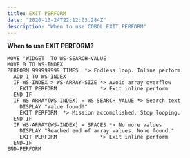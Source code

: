 ```yaml
---
title: EXIT PERFORM
date: "2020-10-24T22:12:03.284Z"
description: "When to use COBOL EXIT PERFORM"
---
```



**When to use EXIT PERFORM?**

    MOVE 'WIDGET' TO WS-SEARCH-VALUE  
    MOVE 0 TO WS-INDEX  
    PERFORM 999999999 TIMES  *> Endless loop. Inline perform.
      ADD 1 TO WS-INDEX  
      IF WS-INDEX > WS-ARRAY-SIZE *> Avoid array overflow  
        EXIT PERFORM              *> Exit inline perform  
      END-IF  
      IF WS-ARRAY(WS-INDEX) = WS-SEARCH-VALUE *> Search text  
        DISPLAY "Value found!"  
        EXIT PERFORM  *> Mission accomplished. Stop looping.
      END-IF  
      IF WS-ARRAY(WS-INDEX) = SPACES *> No more values  
        DISPLAY "Reached end of array values. None found."  
        EXIT PERFORM              *> Exit inline perform  
      END-IF  
    END-PERFORM  
